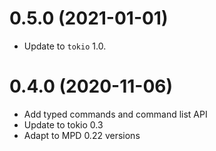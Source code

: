 # 0.5.0 (2021-01-01)

 - Update to `tokio` 1.0.

# 0.4.0 (2020-11-06)

 - Add typed commands and command list API
 - Update to tokio 0.3
 - Adapt to MPD 0.22 versions
